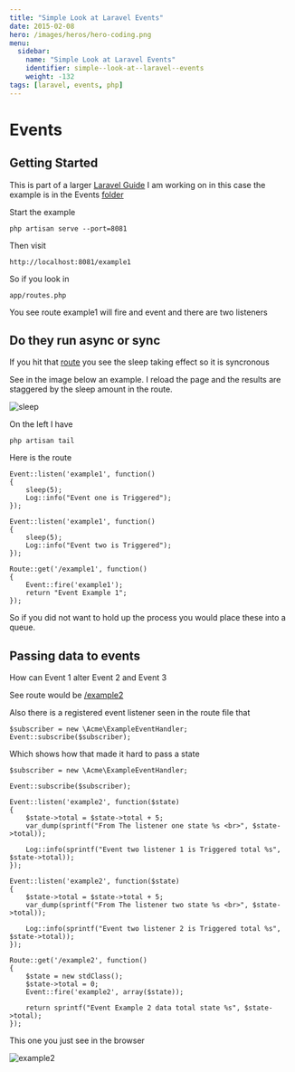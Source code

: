 ```yaml
---
title: "Simple Look at Laravel Events"
date: 2015-02-08
hero: /images/heros/hero-coding.png
menu:
  sidebar:
    name: "Simple Look at Laravel Events"
    identifier: simple--look-at--laravel--events
    weight: -132
tags: [laravel, events, php]
---
```


# Events

## Getting Started

This is part of a larger [Laravel Guide](https://github.com/alnutile/laravel_guide/blob/master/index.md) I am working on in this case the example is in the Events [folder](https://github.com/alnutile/laravel_guide/tree/master/projects/events)

Start the example

~~~
php artisan serve --port=8081
~~~

Then visit 

~~~
http://localhost:8081/example1
~~~

So if you look in

~~~
app/routes.php
~~~

You see route example1 will fire and event and there are two listeners

## Do they run async or sync

If you hit that [route](http://localhost:8081/example1) you see the sleep taking effect so it is syncronous 

See in the image below an example. I reload the page and the results are staggered by the sleep amount in the route. 

![sleep](https://raw.githubusercontent.com/alnutile/laravel_guide/master/docs/img/events/events_delay.png)

On the left I have 
  
~~~
php artisan tail
~~~

Here is the route

~~~
Event::listen('example1', function()
{
	sleep(5);
	Log::info("Event one is Triggered");
});

Event::listen('example1', function()
{
	sleep(5);
	Log::info("Event two is Triggered");
});

Route::get('/example1', function()
{
	Event::fire('example1');
	return "Event Example 1";
});
~~~

So if you did not want to hold up the process you would place these into a queue.


## Passing data to events

How can Event 1 alter Event 2 and Event 3 

See route would be [/example2](http://localhost:8081/example2)

Also there is a registered event listener seen in the route file
that 

~~~
$subscriber = new \Acme\ExampleEventHandler;
Event::subscribe($subscriber);
~~~

Which shows how that made it hard to pass a state

~~~
$subscriber = new \Acme\ExampleEventHandler;

Event::subscribe($subscriber);

Event::listen('example2', function($state)
{
	$state->total = $state->total + 5;
	var_dump(sprintf("From The listener one state %s <br>", $state->total));

	Log::info(sprintf("Event two listener 1 is Triggered total %s", $state->total));
});

Event::listen('example2', function($state)
{
	$state->total = $state->total + 5;
	var_dump(sprintf("From The listener two state %s <br>", $state->total));

	Log::info(sprintf("Event two listener 2 is Triggered total %s", $state->total));
});

Route::get('/example2', function()
{
	$state = new stdClass();
	$state->total = 0;
	Event::fire('example2', array($state));

	return sprintf("Event Example 2 data total state %s", $state->total);
});
~~~

This one you just see in the browser 

![example2](https://raw.githubusercontent.com/alnutile/laravel_guide/master/docs/img/events/example2.png)